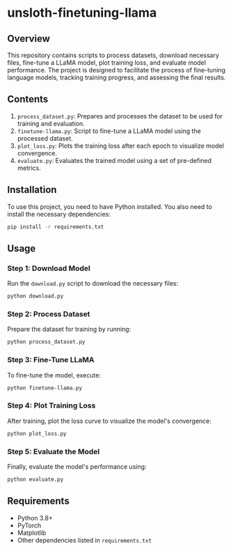 # unsloth-finetuning-llama

## Overview

This repository contains scripts to process datasets, download necessary files, fine-tune a LLaMA model, plot training loss, and evaluate model performance. The project is designed to facilitate the process of fine-tuning language models, tracking training progress, and assessing the final results.

## Contents

1. `process_dataset.py`: Prepares and processes the dataset to be used for training and evaluation.
2. `finetune-llama.py`: Script to fine-tune a LLaMA model using the processed dataset.
3. `plot_loss.py`: Plots the training loss after each epoch to visualize model convergence.
4. `evaluate.py`: Evaluates the trained model using a set of pre-defined metrics.

## Installation

To use this project, you need to have Python installed. You also need to install the necessary dependencies:

```bash
pip install -r requirements.txt
```

## Usage

### Step 1: Download Model
Run the `download.py` script to download the necessary files:

```bash
python download.py
```

### Step 2: Process Dataset
Prepare the dataset for training by running:

```bash
python process_dataset.py
```

### Step 3: Fine-Tune LLaMA
To fine-tune the model, execute:

```bash
python finetune-llama.py
```

### Step 4: Plot Training Loss
After training, plot the loss curve to visualize the model's convergence:

```bash
python plot_loss.py
```

### Step 5: Evaluate the Model
Finally, evaluate the model's performance using:

```bash
python evaluate.py
```

## Requirements
- Python 3.8+
- PyTorch
- Matplotlib
- Other dependencies listed in `requirements.txt`
